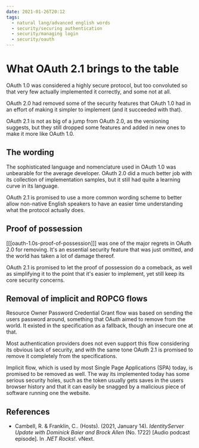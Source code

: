 ```yaml
---
date: 2021-01-26T20:12
tags: 
  - natural lang/advanced english words
  - security/securing authentication
  - security/managing login
  - security/oauth
---
```


# What OAuth 2.1 brings to the table

OAuth 1.0 was considered a highly secure protocol, but too convoluted so that
very few actually implemented it correctly, and some not at all.

OAuth 2.0 had removed some of the security features that OAuth 1.0 had in an
effort of making it simpler to implement (and it succeeded with that).

OAuth 2.1 is not as big of a jump from OAuth 2.0, as the versioning suggests,
but they still dropped some features and added in new ones to make it more like
OAuth 1.0.

## The wording

The sophisticated language and nomenclature used in OAuth 1.0 was unbearable for
the average developer. OAuth 2.0 did a much better job with its collection of
implementation samples, but it still had quite a learning curve in its language.

OAuth 2.1 is promised to use a more common wording scheme to better allow
non-native English speakers to have an easier time understanding what the
protocol actually does.

## Proof of possession

[[[oauth-1.0s-proof-of-possession]]] was one of the major regrets in OAuth 2.0 for
removing. It's an essential security feature that was just omitted, and the world
has taken a lot of damage thereof.

OAuth 2.1 is promised to let the proof of possession do a comeback, as well as
simplifying it to the point that it's easier to implement, yet still keep its
core security concerns.

## Removal of implicit and ROPCG flows

Resource Owner Password Credential Grant flow was based on sending the users
password around, something that OAuth aimed to remove from the world. It existed
in the specification as a fallback, though an insecure one at that.

Most authentication providers does not even support this flow considering its
obvious lack of security, and with the same tone OAuth 2.1 is promised to remove
it completely from the specifications.

Implicit flow, which is used by most Single Page Applications (SPA) today, is
promised to be removed as well. The way its implemented today has some serious
security holes, such as the token usually gets saves in the users browser history
and that it can easily be snagged by a malicious piece of software running one
the website.

## References

- Cambell, R. & Franklin, C.. (Hosts). (2021, January 14). *IdentityServer Update
  with Dominick Baier and Brock Allen* (No. 1722) [Audio podcast episode].
  In *.NET Rocks!*. vNext.
